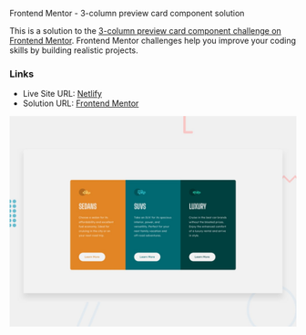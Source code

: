 Frontend Mentor - 3-column preview card component solution

This is a solution to the [3-column preview card component challenge on Frontend Mentor](https://www.frontendmentor.io/challenges/3column-preview-card-component-pH92eAR2-). Frontend Mentor challenges help you improve your coding skills by building realistic projects.

### Links

- Live Site URL: [Netlify](https://frontendmentor-solutions.netlify.app/3-column-preview-card-component/)
- Solution URL: [Frontend Mentor](https://your-solution-url.com)

![This is an image](./design/desktop-preview.jpg)
